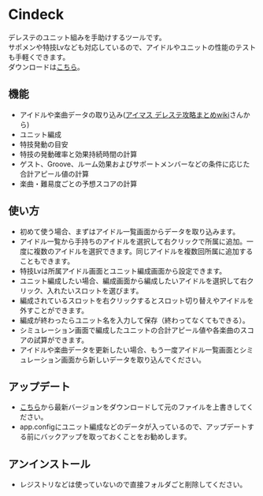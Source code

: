 # Cindeck
デレステのユニット組みを手助けするツールです。  
サポメンや特技Lvなども対応しているので、アイドルやユニットの性能のテストも手軽くできます。  
ダウンロードは[こちら](https://github.com/noelex/Cindeck/releases)。

## 機能
* アイドルや楽曲データの取り込み([アイマス デレステ攻略まとめwiki](http://imascg-slstage-wiki.gamerch.com/)さんから)
* ユニット編成
* 特技発動の目安
* 特技の発動確率と効果持続時間の計算
* ゲスト、Groove、ルーム効果およびサポートメンバーなどの条件に応じた合計アピール値の計算
* 楽曲・難易度ごとの予想スコアの計算

## 使い方
* 初めて使う場合、まずはアイドル一覧画面からデータを取り込みます。
* アイドル一覧から手持ちのアイドルを選択して右クリックで所属に追加。一度に複数のアイドルを選択できます。同じアイドルを複数回所属に追加することもできます。
* 特技Lvは所属アイドル画面とユニット編成画面から設定できます。
* ユニット編成したい場合、編成画面から編成したいアイドルを選択して右クリック、入れたいスロットを選びます。
* 編成されているスロットを右クリックするとスロット切り替えやアイドルを外すことができます。
* 編成が終わったらユニット名を入力して保存（終わってなくてもできる）。
* シミュレーション画面で編成したユニットの合計アピール値や各楽曲のスコアの試算ができます。
* アイドルや楽曲データを更新したい場合、もう一度アイドル一覧画面とシミュレーション画面から新しいデータを取り込んでください。

## アップデート
* [こちら](https://github.com/noelex/Cindeck/releases)から最新バージョンをダウンロードして元のファイルを上書きしてください。
* app.configにユニット編成などのデータが入っているので、アップデートする前にバックアップを取っておくことをお勧めします。

## アンインストール
* レジストリなどは使っていないので直接フォルダごと削除してください。
